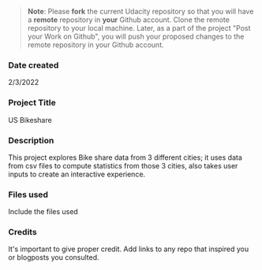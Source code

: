 >**Note**: Please **fork** the current Udacity repository so that you will have a **remote** repository in **your** Github account. Clone the remote repository to your local machine. Later, as a part of the project "Post your Work on Github", you will push your proposed changes to the remote repository in your Github account.

### Date created
2/3/2022

### Project Title
US Bikeshare 

### Description
This project explores Bike share data from 3 different cities; it uses data from csv files to compute statistics from those 3 cities, also takes user inputs to create an interactive experience.

### Files used
Include the files used

### Credits
It's important to give proper credit. Add links to any repo that inspired you or blogposts you consulted.

